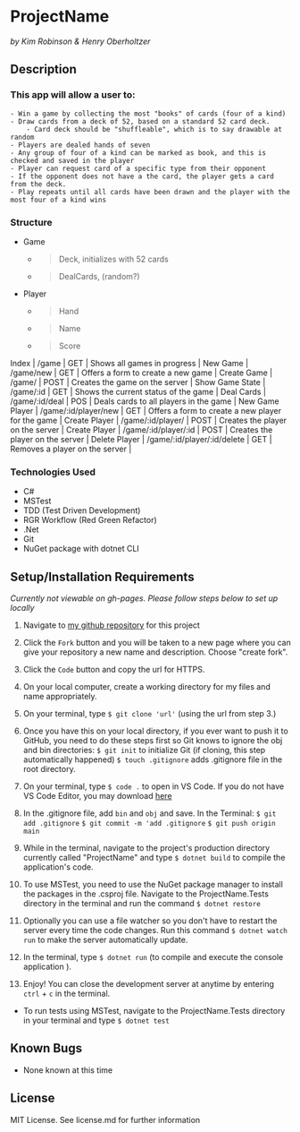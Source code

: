 # ProjectName
_by Kim Robinson & Henry Oberholtzer_

## Description

###  This app will allow a user to:
    - Win a game by collecting the most "books" of cards (four of a kind)
    - Draw cards from a deck of 52, based on a standard 52 card deck.
        - Card deck should be "shuffleable", which is to say drawable at random
    - Players are dealed hands of seven
    - Any group of four of a kind can be marked as book, and this is checked and saved in the player
    - Player can request card of a specific type from their opponent
    - If the opponent does not have a the card, the player gets a card from the deck.
    - Play repeats until all cards have been drawn and the player with the most four of a kind wins

### Structure
- Game
    - > Deck, initializes with 52 cards
    - > DealCards, (random?)
- Player
    - > Hand
    - > Name
    - > Score

Index           | /game                         | GET   | Shows all games in progress                       |
New Game        | /game/new                     | GET   | Offers a form to create a new game                |
Create Game     | /game/                        | POST  | Creates the game on the server                    |
Show Game State | /game/:id                     | GET   | Shows the current status of the game              |
Deal Cards      | /game/:id/deal                | POS   | Deals cards to all players in the game            |
New Game Player | /game/:id/player/new          | GET   | Offers a form to create a new player for the game |
Create Player   | /game/:id/player/             | POST  | Creates the player on the server                  |
Create Player   | /game/:id/player/:id          | POST  | Creates the player on the server                  |
Delete Player   | /game/:id/player/:id/delete   | GET   | Removes a player on the server                    |




### Technologies Used

* C#
* MSTest
* TDD (Test Driven Development)
* RGR Workflow (Red Green Refactor)
* .Net
* Git
* NuGet package with dotnet CLI

## Setup/Installation Requirements

_Currently not viewable on gh-pages. Please follow steps below to set up locally_

1. Navigate to [my github repository](https://github.com/kimmykokonut/XXX) for this project 

2. Click the `Fork` button and  you will be taken to a new page where you can give your repository a new name and description. Choose "create fork".

3. Click the `Code` button and copy the url for HTTPS.

4. On your local computer, create a working directory for my files and name appropriately.

5. On your terminal, type `$ git clone 'url'` (using the url from step 3.)

6. Once you have this on your local directory, if you ever want to push it to GitHub, you need to do these steps first so Git knows to ignore the obj and bin directories:
`$ git init` to initialize Git (if cloning, this step automatically happened)
`$ touch .gitignore` adds .gitignore file in the root directory. 

7. On your terminal, type `$ code .` to open in VS Code.  If you do not have VS Code Editor, you may download [here](https://code.visualstudio.com/)

8. In the .gitignore file, add `bin` and `obj` and save.
In the Terminal:
`$ git add .gitignore`
`$ git commit -m 'add .gitignore`
`$ git push origin main`

9. While in the terminal, navigate to the project's production directory currently called "ProjectName" and type `$ dotnet build` to compile the application's code.

10.  To use MSTest, you need to use the NuGet package manager to install the packages in the .csproj file.  Navigate to the ProjectName.Tests directory in the terminal and run the command `$ dotnet restore`

11.  Optionally you can use a file watcher so you don't have to restart the server every time the code changes. Run this command `$ dotnet watch run` to make the server automatically update.

12. In the terminal, type `$ dotnet run` (to compile and execute the console application ).

13. Enjoy!  You can close the development server at anytime by entering `ctrl` + `c` in the terminal.

* To run tests using MSTest, navigate to the ProjectName.Tests directory in your terminal and type `$ dotnet test`

## Known Bugs
* None known at this time

## License
MIT License. See license.md for further information
